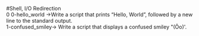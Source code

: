 #Shell, I/O Redirection <br />
0 0-hello_world ->Write a script that prints “Hello, World”, followed by a new line to the standard output.
<br />
1-confused_smiley-> Write a script that displays a confused smiley "(Ôo)'.


